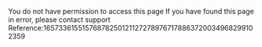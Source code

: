 You do not have permission to access this page If you have found this page in error, please contact support Reference:165733615515768782501211272789767178863720034968299102359